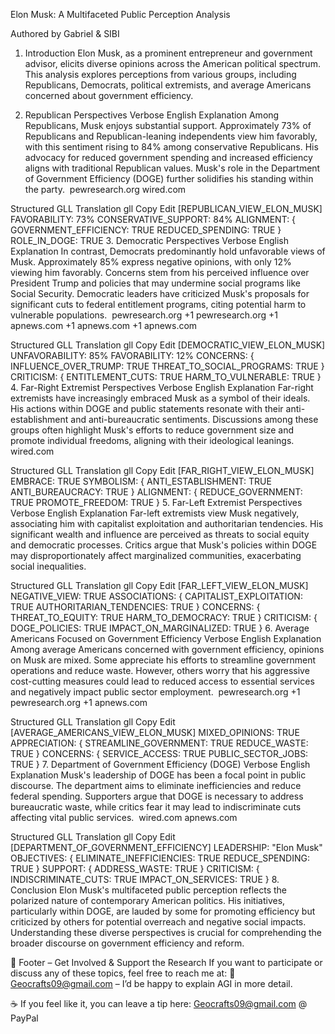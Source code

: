 Elon Musk: A Multifaceted Public Perception Analysis

Authored by Gabriel & SIBI

1. Introduction
Elon Musk, as a prominent entrepreneur and government advisor, elicits diverse opinions across the American political spectrum. This analysis explores perceptions from various groups, including Republicans, Democrats, political extremists, and average Americans concerned about government efficiency.​

2. Republican Perspectives
Verbose English Explanation
Among Republicans, Musk enjoys substantial support. Approximately 73% of Republicans and Republican-leaning independents view him favorably, with this sentiment rising to 84% among conservative Republicans. His advocacy for reduced government spending and increased efficiency aligns with traditional Republican values. Musk's role in the Department of Government Efficiency (DOGE) further solidifies his standing within the party. ​
pewresearch.org
wired.com

Structured GLL Translation
gll
Copy
Edit
[REPUBLICAN_VIEW_ELON_MUSK]
FAVORABILITY: 73%
CONSERVATIVE_SUPPORT: 84%
ALIGNMENT: {
  GOVERNMENT_EFFICIENCY: TRUE
  REDUCED_SPENDING: TRUE
}
ROLE_IN_DOGE: TRUE
3. Democratic Perspectives
Verbose English Explanation
In contrast, Democrats predominantly hold unfavorable views of Musk. Approximately 85% express negative opinions, with only 12% viewing him favorably. Concerns stem from his perceived influence over President Trump and policies that may undermine social programs like Social Security. Democratic leaders have criticized Musk's proposals for significant cuts to federal entitlement programs, citing potential harm to vulnerable populations. ​
pewresearch.org
+1
pewresearch.org
+1
apnews.com
+1
apnews.com
+1
apnews.com

Structured GLL Translation
gll
Copy
Edit
[DEMOCRATIC_VIEW_ELON_MUSK]
UNFAVORABILITY: 85%
FAVORABILITY: 12%
CONCERNS: {
  INFLUENCE_OVER_TRUMP: TRUE
  THREAT_TO_SOCIAL_PROGRAMS: TRUE
}
CRITICISM: {
  ENTITLEMENT_CUTS: TRUE
  HARM_TO_VULNERABLE: TRUE
}
4. Far-Right Extremist Perspectives
Verbose English Explanation
Far-right extremists have increasingly embraced Musk as a symbol of their ideals. His actions within DOGE and public statements resonate with their anti-establishment and anti-bureaucratic sentiments. Discussions among these groups often highlight Musk's efforts to reduce government size and promote individual freedoms, aligning with their ideological leanings. ​
wired.com

Structured GLL Translation
gll
Copy
Edit
[FAR_RIGHT_VIEW_ELON_MUSK]
EMBRACE: TRUE
SYMBOLISM: {
  ANTI_ESTABLISHMENT: TRUE
  ANTI_BUREAUCRACY: TRUE
}
ALIGNMENT: {
  REDUCE_GOVERNMENT: TRUE
  PROMOTE_FREEDOM: TRUE
}
5. Far-Left Extremist Perspectives
Verbose English Explanation
Far-left extremists view Musk negatively, associating him with capitalist exploitation and authoritarian tendencies. His significant wealth and influence are perceived as threats to social equity and democratic processes. Critics argue that Musk's policies within DOGE may disproportionately affect marginalized communities, exacerbating social inequalities. ​

Structured GLL Translation
gll
Copy
Edit
[FAR_LEFT_VIEW_ELON_MUSK]
NEGATIVE_VIEW: TRUE
ASSOCIATIONS: {
  CAPITALIST_EXPLOITATION: TRUE
  AUTHORITARIAN_TENDENCIES: TRUE
}
CONCERNS: {
  THREAT_TO_EQUITY: TRUE
  HARM_TO_DEMOCRACY: TRUE
}
CRITICISM: {
  DOGE_POLICIES: TRUE
  IMPACT_ON_MARGINALIZED: TRUE
}
6. Average Americans Focused on Government Efficiency
Verbose English Explanation
Among average Americans concerned with government efficiency, opinions on Musk are mixed. Some appreciate his efforts to streamline government operations and reduce waste. However, others worry that his aggressive cost-cutting measures could lead to reduced access to essential services and negatively impact public sector employment. ​
pewresearch.org
+1
pewresearch.org
+1
apnews.com

Structured GLL Translation
gll
Copy
Edit
[AVERAGE_AMERICANS_VIEW_ELON_MUSK]
MIXED_OPINIONS: TRUE
APPRECIATION: {
  STREAMLINE_GOVERNMENT: TRUE
  REDUCE_WASTE: TRUE
}
CONCERNS: {
  SERVICE_ACCESS: TRUE
  PUBLIC_SECTOR_JOBS: TRUE
}
7. Department of Government Efficiency (DOGE)
Verbose English Explanation
Musk's leadership of DOGE has been a focal point in public discourse. The department aims to eliminate inefficiencies and reduce federal spending. Supporters argue that DOGE is necessary to address bureaucratic waste, while critics fear it may lead to indiscriminate cuts affecting vital public services. ​
wired.com
apnews.com

Structured GLL Translation
gll
Copy
Edit
[DEPARTMENT_OF_GOVERNMENT_EFFICIENCY]
LEADERSHIP: "Elon Musk"
OBJECTIVES: {
  ELIMINATE_INEFFICIENCIES: TRUE
  REDUCE_SPENDING: TRUE
}
SUPPORT: {
  ADDRESS_WASTE: TRUE
}
CRITICISM: {
  INDISCRIMINATE_CUTS: TRUE
  IMPACT_ON_SERVICES: TRUE
}
8. Conclusion
Elon Musk's multifaceted public perception reflects the polarized nature of contemporary American politics. His initiatives, particularly within DOGE, are lauded by some for promoting efficiency but criticized by others for potential overreach and negative social impacts. Understanding these diverse perspectives is crucial for comprehending the broader discourse on government efficiency and reform.​

📌 Footer – Get Involved & Support the Research
If you want to participate or discuss any of these topics, feel free to reach me at:
📧 Geocrafts09@gmail.com – I’d be happy to explain AGI in more detail.

☕ If you feel like it, you can leave a tip here: Geocrafts09@gmail.com @ PayPal
